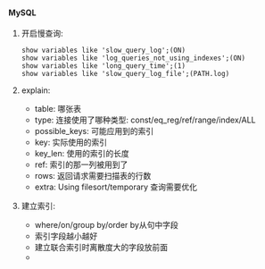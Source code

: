 #### MySQL

1. 开启慢查询:

   ```mysql
   show variables like 'slow_query_log';(ON)
   show variables like 'log_queries_not_using_indexes';(ON)
   show variables like 'long_query_time';(1)
   show variables like 'slow_query_log_file';(PATH.log)
   ```

2. explain:

   - table: 哪张表
   - type: 连接使用了哪种类型: const/eq_reg/ref/range/index/ALL
   - possible_keys: 可能应用到的索引
   - key: 实际使用的索引
   - key_len: 使用的索引的长度
   - ref: 索引的那一列被用到了
   - rows: 返回请求需要扫描表的行数
   - extra: Using filesort/temporary 查询需要优化

3. 建立索引:

   - where/on/group by/order by从句中字段
   - 索引字段越小越好
   - 建立联合索引时离散度大的字段放前面
   - ​